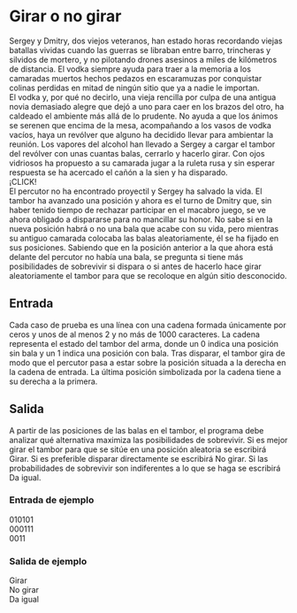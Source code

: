 # Girar o no girar

Sergey y Dmitry, dos viejos veteranos, han estado horas recordando
viejas batallas vividas cuando las guerras se libraban entre barro, trincheras y silvidos de mortero, y no pilotando drones asesinos a miles
de kilómetros de distancia. El vodka siempre ayuda para traer a la
memoria a los camaradas muertos hechos pedazos en escaramuzas
por conquistar colinas perdidas en mitad de ningún sitio que ya a nadie
le importan.  
El vodka y, por qué no decirlo, una vieja rencilla por culpa de una
antigua novia demasiado alegre que dejó a uno para caer en los brazos
del otro, ha caldeado el ambiente más allá de lo prudente. No ayuda a que los ánimos se serenen
que encima de la mesa, acompañando a los vasos de vodka vacíos, haya un revólver que alguno
ha decidido llevar para ambientar la reunión.
Los vapores del alcohol han llevado a Sergey a cargar el tambor del revólver con unas cuantas
balas, cerrarlo y hacerlo girar. Con ojos vidriosos ha propuesto a su camarada jugar a la ruleta rusa
y sin esperar respuesta se ha acercado el cañón a la sien y ha disparado.  
¡CLICK!  
El percutor no ha encontrado proyectil y Sergey ha salvado la vida. El tambor ha avanzado una
posición y ahora es el turno de Dmitry que, sin haber tenido tiempo de rechazar participar en el
macabro juego, se ve ahora obligado a dispararse para no mancillar su honor. No sabe si en la nueva
posición habrá o no una bala que acabe con su vida, pero mientras su antiguo camarada colocaba
las balas aleatoriamente, él se ha fijado en sus posiciones. Sabiendo que en la posición anterior a
la que ahora está delante del percutor no había una bala, se pregunta si tiene más posibilidades de
sobrevivir si dispara o si antes de hacerlo hace girar aleatoriamente el tambor para que se recoloque
en algún sitio desconocido.

## Entrada

Cada caso de prueba es una línea con una cadena formada únicamente por ceros y unos de al
menos 2 y no más de 1000 caracteres. La cadena representa el estado del tambor del arma, donde
un 0 indica una posición sin bala y un 1 indica una posición con bala. Tras disparar, el tambor gira de
modo que el percutor pasa a estar sobre la posición situada a la derecha en la cadena de entrada.
La última posición simbolizada por la cadena tiene a su derecha a la primera.

## Salida

A partir de las posiciones de las balas en el tambor, el programa debe analizar qué alternativa
maximiza las posibilidades de sobrevivir. Si es mejor girar el tambor para que se sitúe en una posición aleatoria se escribirá Girar. Si es preferible disparar directamente se escribirá No girar. Si las
probabilidades de sobrevivir son indiferentes a lo que se haga se escribirá Da igual.

### Entrada de ejemplo

010101  
000111  
0011

### Salida de ejemplo

Girar  
No girar  
Da igual
